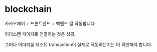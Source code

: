 # blockchain
카카오페이 + 프론트엔드 + 백엔드 잘 작동합니다

이더스캔 페이지로 연결하는 것은 성공,

그러나 이더리움 테스트 transaction이 실제로 작동하는지는 더 확인해야 합니다.
